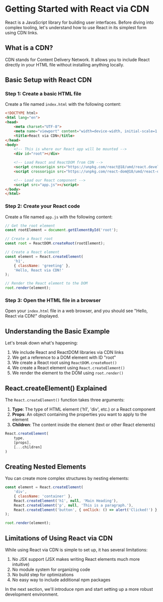 # Getting Started with React via CDN

React is a JavaScript library for building user interfaces. Before diving into complex tooling, let's understand how to use React in its simplest form using CDN links.

## What is a CDN?

CDN stands for Content Delivery Network. It allows you to include React directly in your HTML file without installing anything locally.

## Basic Setup with React CDN

### Step 1: Create a basic HTML file

Create a file named `index.html` with the following content:

```html
<!DOCTYPE html>
<html lang="en">
<head>
    <meta charset="UTF-8">
    <meta name="viewport" content="width=device-width, initial-scale=1.0">
    <title>React via CDN</title>
</head>
<body>
    <!-- This is where our React app will be mounted -->
    <div id="root"></div>

    <!-- Load React and ReactDOM from CDN -->
    <script crossorigin src="https://unpkg.com/react@18/umd/react.development.js"></script>
    <script crossorigin src="https://unpkg.com/react-dom@18/umd/react-dom.development.js"></script>

    <!-- Load our React component -->
    <script src="app.js"></script>
</body>
</html>
```

### Step 2: Create your React code

Create a file named `app.js` with the following content:

```javascript
// Get the root element
const rootElement = document.getElementById('root');

// Create a React root
const root = ReactDOM.createRoot(rootElement);

// Create a React element
const element = React.createElement(
    'h1',
    { className: 'greeting' },
    'Hello, React via CDN!'
);

// Render the React element to the DOM
root.render(element);
```

### Step 3: Open the HTML file in a browser

Open your `index.html` file in a web browser, and you should see "Hello, React via CDN!" displayed.

## Understanding the Basic Example

Let's break down what's happening:

1. We include React and ReactDOM libraries via CDN links
2. We get a reference to a DOM element with ID "root"
3. We create a React root using `ReactDOM.createRoot()`
4. We create a React element using `React.createElement()`
5. We render the element to the DOM using `root.render()`

## React.createElement() Explained

The `React.createElement()` function takes three arguments:

1. **Type**: The type of HTML element ('h1', 'div', etc.) or a React component
2. **Props**: An object containing the properties you want to apply to the element
3. **Children**: The content inside the element (text or other React elements)

```javascript
React.createElement(
    type,
    [props],
    [...children]
)
```

## Creating Nested Elements

You can create more complex structures by nesting elements:

```javascript
const element = React.createElement(
    'div',
    { className: 'container' },
    React.createElement('h1', null, 'Main Heading'),
    React.createElement('p', null, 'This is a paragraph.'),
    React.createElement('button', { onClick: () => alert('Clicked!') }, 'Click Me')
);

root.render(element);
```

## Limitations of Using React via CDN

While using React via CDN is simple to set up, it has several limitations:

1. No JSX support (JSX makes writing React elements much more intuitive)
2. No module system for organizing code
3. No build step for optimizations
4. No easy way to include additional npm packages

In the next section, we'll introduce npm and start setting up a more robust development environment.
